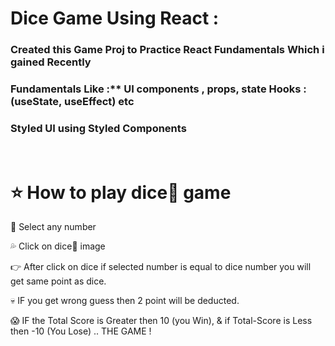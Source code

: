 # Dice Game Using React : <br> 
### Created this Game Proj to Practice React Fundamentals Which i gained Recently <br> 
### Fundamentals Like :** UI components , props, state Hooks :(useState, useEffect) etc <br> 
### Styled UI using Styled Components <br>
<br> 

# ⭐ How to play dice🎲 game <br>
🚨 Select any number  <br>

💦 Click on dice🎲 image  <br>

👉 After click on dice if selected number is equal to dice number you will get same point as dice.  <br>

💀 IF you get wrong guess then 2 point will be deducted.  <br>

😱 IF the Total Score is Greater then 10 (you Win), & if Total-Score is Less then -10 (You Lose) .. THE GAME ! 

